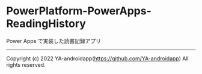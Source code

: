# PowerPlatform-PowerApps-ReadingHistory

Power Apps で実装した読書記録アプリ

---

Copyright (c) 2022 YA-androidapp(https://github.com/YA-androidapp) All rights reserved.
